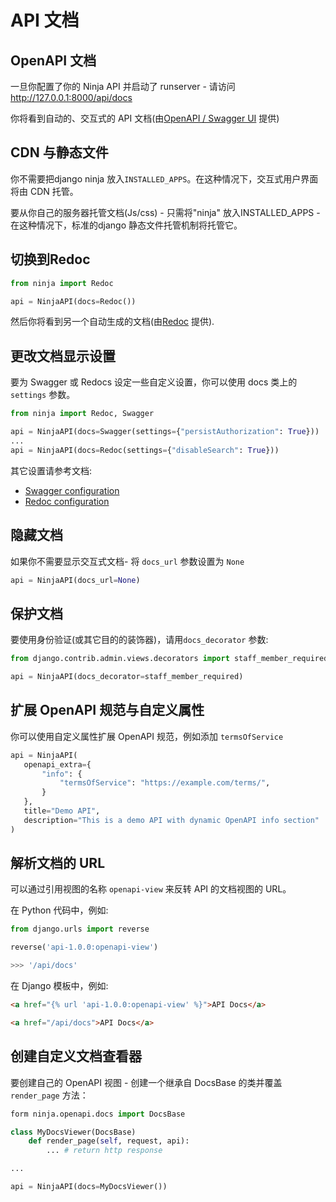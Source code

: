 # API 文档

## OpenAPI 文档

一旦你配置了你的 Ninja API 并启动了 runserver - 请访问<a href="http://127.0.0.1:8000/api/docs" target="_blank">http://127.0.0.1:8000/api/docs</a>

你将看到自动的、交互式的 API 文档(由<a href="https://github.com/swagger-api/swagger-ui" target="_blank">OpenAPI / Swagger UI</a> 提供)


## CDN 与静态文件

你不需要把django ninja 放入`INSTALLED_APPS`。在这种情况下，交互式用户界面将由 CDN 托管。

要从你自己的服务器托管文档(Js/css) - 只需将"ninja" 放入INSTALLED_APPS - 在这种情况下，标准的django 静态文件托管机制将托管它。

## 切换到Redoc


```python
from ninja import Redoc

api = NinjaAPI(docs=Redoc())

```
然后你将看到另一个自动生成的文档(由<a href="https://github.com/Redocly/redoc" target="_blank">Redoc</a> 提供).

## 更改文档显示设置
要为 Swagger 或 Redocs 设定一些自定义设置，你可以使用 docs 类上的`settings` 参数。

```python
from ninja import Redoc, Swagger

api = NinjaAPI(docs=Swagger(settings={"persistAuthorization": True}))
...
api = NinjaAPI(docs=Redoc(settings={"disableSearch": True}))

```

其它设置请参考文档:

 - [Swagger configuration](https://swagger.io/docs/open-source-tools/swagger-ui/usage/configuration/)
 - [Redoc configuration](https://redocly.com/docs/api-reference-docs/configuration/functionality/)



## 隐藏文档

如果你不需要显示交互式文档- 将 `docs_url` 参数设置为 `None`

```python
api = NinjaAPI(docs_url=None)
```

## 保护文档

要使用身份验证(或其它目的的装饰器)，请用`docs_decorator` 参数:

```python
from django.contrib.admin.views.decorators import staff_member_required

api = NinjaAPI(docs_decorator=staff_member_required)
```

## 扩展 OpenAPI 规范与自定义属性

你可以使用自定义属性扩展 OpenAPI 规范，例如添加 `termsOfService`

```python
api = NinjaAPI(
   openapi_extra={
       "info": {
           "termsOfService": "https://example.com/terms/",
       }
   },
   title="Demo API",
   description="This is a demo API with dynamic OpenAPI info section"
)
```

## 解析文档的 URL

可以通过引用视图的名称 `openapi-view` 来反转 API 的文档视图的 URL。

在 Python 代码中，例如:
```python
from django.urls import reverse

reverse('api-1.0.0:openapi-view')

>>> '/api/docs'
```

在 Django 模板中，例如:
```Html
<a href="{% url 'api-1.0.0:openapi-view' %}">API Docs</a>

<a href="/api/docs">API Docs</a>
```

## 创建自定义文档查看器

要创建自己的 OpenAPI 视图 - 创建一个继承自 DocsBase 的类并覆盖 `render_page` 方法：



```python
form ninja.openapi.docs import DocsBase

class MyDocsViewer(DocsBase)
    def render_page(self, request, api):
        ... # return http response

...

api = NinjaAPI(docs=MyDocsViewer())

```
